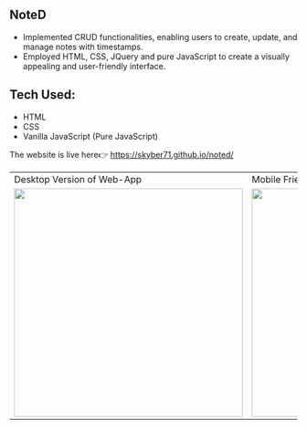 ## NoteD

- Implemented CRUD functionalities, enabling users to create, update, and manage notes with timestamps.
- Employed HTML, CSS, JQuery and pure JavaScript to create a visually appealing and user-friendly interface.

## Tech Used: 
- HTML
- CSS
- Vanilla JavaScript (Pure JavaScript)

The website is live here👉 <a href="https://skyber71.github.io/noted/" target="_blank">https://skyber71.github.io/noted/</a>

<table>
  <tr>
    <td>Desktop Version of Web-App</td>
     <td>Mobile Friendly UI</td>
     <td>Slide through notes</td>
  </tr>
  <tr>
    <td><img src="https://user-images.githubusercontent.com/80835250/176178872-da3e0470-38d1-4e71-9eaa-f0ca29ba84ba.png" width="400"></td>
    <td><img src="https://user-images.githubusercontent.com/80835250/176177379-2a7788af-a8c1-4d5d-874c-04f4ab74cbd4.png" width="400"></td>
    <td><img src="https://user-images.githubusercontent.com/80835250/176178656-b5bb2fed-428c-4c7d-abe6-42a7a590f6f3.png" width="400"></td>
  </tr>
 </table>
